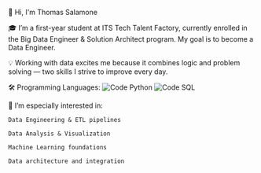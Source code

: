👋 Hi, I'm Thomas Salamone

🎓 I’m a first-year student at ITS Tech Talent Factory, currently enrolled in the Big Data Engineer & Solution Architect program. My goal is to become a Data Engineer.

💡 Working with data excites me because it combines logic and problem solving — two skills I strive to improve every day.

🛠️ Programming Languages:
![Code Python](https://img.shields.io/badge/Code-Python-blue?style=flat&logo=python&logoColor=white)  ![Code SQL](https://img.shields.io/badge/Code-SQL-blue?style=flat&logo=mysql&logoColor=blue)

📌 I’m especially interested in:

    Data Engineering & ETL pipelines

    Data Analysis & Visualization

    Machine Learning foundations

    Data architecture and integration
